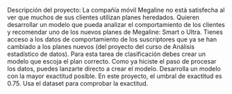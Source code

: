 Descripción del proyecto:
La compañía móvil Megaline no está satisfecha al ver que muchos de sus clientes utilizan planes heredados. Quieren desarrollar un modelo que pueda analizar el comportamiento de los clientes y recomendar uno de los nuevos planes de Megaline: Smart o Ultra.
Tienes acceso a los datos de comportamiento de los suscriptores que ya se han cambiado a los planes nuevos (del proyecto del curso de Análisis estadístico de datos). Para esta tarea de clasificación debes crear un modelo que escoja el plan correcto. Como ya hiciste el paso de procesar los datos, puedes lanzarte directo a crear el modelo.
Desarrolla un modelo con la mayor exactitud posible. En este proyecto, el umbral de exactitud es 0.75. Usa el dataset para comprobar la exactitud.
